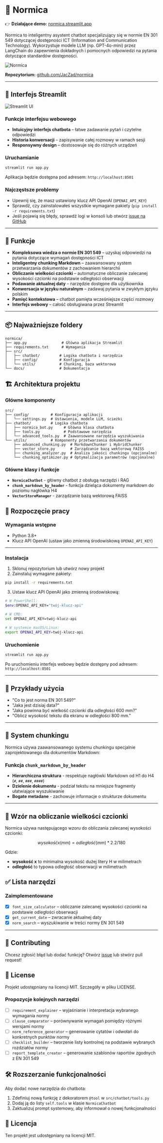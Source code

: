 # 📘 Normica

👉 **Działające demo:** [normica.streamlit.app](https://normica.streamlit.app)

Normica to inteligentny asystent chatbot specjalizujący się w normie EN 301 549 dotyczącej dostępności ICT (Information and Communication Technology). Wykorzystuje modele LLM (np. GPT-4o-mini) przez LangChain do zapewnienia dokładnych i pomocnych odpowiedzi na pytania dotyczące standardów dostępności.

![Normica](normica_logo.svg)

**Repozytorium:** [github.com/JacZad/normica](https://github.com/JacZad/normica)

---

## 🌟 Interfejs Streamlit

![Streamlit UI](normica_logo.svg)

### Funkcje interfejsu webowego

- **Intuicyjny interfejs chatbota** – łatwe zadawanie pytań i czytelne odpowiedzi
- **Historia konwersacji** – zapisywanie całej rozmowy w ramach sesji
- **Responsywny design** – dostosowuje się do różnych urządzeń

### Uruchamianie

```bash
streamlit run app.py
```

Aplikacja będzie dostępna pod adresem: `http://localhost:8501`

### Najczęstsze problemy

- Upewnij się, że masz ustawiony klucz API OpenAI (`OPENAI_API_KEY`)
- Sprawdź, czy zainstalowałeś wszystkie wymagane pakiety (`pip install -r requirements.txt`)
- Jeśli pojawią się błędy, sprawdź logi w konsoli lub otwórz [issue na GitHub](https://github.com/JacZad/normica/issues)

---

## 🌟 Funkcje

- **Kompleksowa wiedza o normie EN 301 549** – uzyskaj odpowiedzi na pytania dotyczące wymagań dostępności ICT
- **Inteligentny chunking Markdown** – zaawansowany system przetwarzania dokumentów z zachowaniem hierarchii
- **Obliczanie wielkości czcionki** – automatyczne obliczanie zalecanej wysokości czcionki na podstawie odległości obserwacji
- **Podawanie aktualnej daty** – narzędzie dostępne dla użytkownika
- **Konwersacja w języku naturalnym** – zadawaj pytania w zwykłym języku polskim
- **Pamięć kontekstowa** – chatbot pamięta wcześniejsze części rozmowy
- **Interfejs webowy** – całość obsługiwana przez Streamlit

---

## 📦 Najważniejsze foldery

```
normica/
├── app.py                # Główna aplikacja Streamlit
├── requirements.txt      # Wymagania
├── src/
│   ├── chatbot/         # Logika chatbota i narzędzia
│   ├── config/          # Konfiguracja
│   └── utils/           # Chunking, baza wektorowa
└── docs/                # Dokumentacja
```

## 🏗️ Architektura projektu

### Główne komponenty

```
src/
├── config/          # Konfiguracja aplikacji
│   └── settings.py  # Ustawienia, modele LLM, ścieżki
├── chatbot/         # Logika chatbota
│   ├── normica_bot.py     # Główna klasa chatbota
│   ├── tools.py           # Podstawowe narzędzia
│   └── advanced_tools.py  # Zaawansowane narzędzia wyszukiwania
└── utils/           # Komponenty przetwarzania dokumentów
    ├── advanced_chunking.py  # MarkdownChunker i HybridChunker
    ├── vector_store.py       # Zarządzanie bazą wektorową FAISS
    ├── chunking_analyzer.py  # Analiza jakości chunkingu (opcjonalne)
    └── chunking_optimizer.py # Optymalizacja parametrów (opcjonalne)
```

### Główne klasy i funkcje

- **`NormicaChatbot`** - główny chatbot z obsługą narzędzi i RAG
- **`chunk_markdown_by_header`** - funkcja dzieląca dokumenty markdown do poziomu nagłówka H4
- **`VectorStoreManager`** - zarządzanie bazą wektorową FAISS

## 🚀 Rozpoczęcie pracy

### Wymagania wstępne

- Python 3.8+
- Klucz API OpenAI (ustaw jako zmienną środowiskową `OPENAI_API_KEY`)

---

### Instalacja

1. Sklonuj repozytorium lub utwórz nowy projekt
2. Zainstaluj wymagane pakiety:

```bash
pip install -r requirements.txt
```

3. Ustaw klucz API OpenAI jako zmienną środowiskową:

```bash
# W PowerShell:
$env:OPENAI_API_KEY="twój-klucz-api"

# W CMD:
set OPENAI_API_KEY=twój-klucz-api
 
# W systemie macOS/Linux:
export OPENAI_API_KEY=twój-klucz-api
```

### Uruchomienie

```bash
streamlit run app.py
```

Po uruchomieniu interfejs webowy będzie dostępny pod adresem: `http://localhost:8501`

---

## 💬 Przykłady użycia

- "Co to jest norma EN 301 549?"
- "Jaka jest dzisiaj data?"
- "Jaka powinna być wielkość czcionki dla odległości 600 mm?"
- "Oblicz wysokość tekstu dla ekranu w odległości 800 mm."

---

## 🔧 System chunkingu

Normica używa zaawansowanego systemu chunkingu specjalnie zaprojektowanego dla dokumentów Markdown:

### Funkcja `chunk_markdown_by_header`

- **Hierarchiczna struktura** - respektuje nagłówki Markdown od H1 do H4 (`#`, `##`, `###`, `####`)
- **Dzielenie dokumentu** - podział tekstu na mniejsze fragmenty ułatwiające wyszukiwanie
- **Bogate metadane** - zachowuje informacje o strukturze dokumentu

---

## 🧮 Wzór na obliczanie wielkości czcionki

Normica używa następującego wzoru do obliczania zalecanej wysokości czcionki:

```math
wysokość x (mm) = odległość(mm) * 2.2 / 180
```

Gdzie:

- **wysokość x** to minimalna wysokość dużej litery H w milimetrach
- **odległość** to typowa odległość obserwacji w milimetrach

## ✅ Lista narzędzi

### Zaimplementowane

- [x] `font_size_calculator` – obliczanie zalecanej wysokości czcionki na podstawie odległości obserwacji
- [x] `get_current_date` – zwracanie aktualnej daty
- [x] `norm_search` – wyszukiwanie w treści normy EN 301 549

---
## 🤝 Contributing

Chcesz zgłosić błąd lub dodać funkcję? Otwórz [issue](https://github.com/JacZad/normica/issues) lub stwórz pull request!

## 📄 License

Projekt udostępniany na licencji MIT. Szczegóły w pliku LICENSE.

### Propozycje kolejnych narzędzi

- [ ] `requirement_explainer` – wyjaśnianie i interpretacja wybranego wymagania normy
- [ ] `clause_comparator` – porównywanie wymagań pomiędzy różnymi wersjami normy
- [ ] `norm_reference_generator` – generowanie cytatów i odwołań do konkretnych punktów normy
- [ ] `checklist_builder` – tworzenie listy kontrolnej na podstawie wybranych rozdziałów normy
- [ ] `report_template_creator` – generowanie szablonów raportów zgodnych z EN 301 549

## 🛠️ Rozszerzanie funkcjonalności

Aby dodać nowe narzędzia do chatbota:

1. Zdefiniuj nową funkcję z dekoratorem `@tool` w `src/chatbot/tools.py`
2. Dodaj ją do listy `self.tools` w klasie `NormicaChatbot`
3. Zaktualizuj prompt systemowy, aby informował o nowej funkcjonalności

## 📄 Licencja

Ten projekt jest udostępniany na licencji MIT.